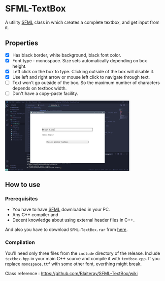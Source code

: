 # SFML-TextBox

A utility [SFML](https://www.sfml-dev.org/) class in which creates a complete textbox, and get input from it.

## Properties

- [x] Has black border, white background, black font color.
- [x] Font type - monospace. Size sets automatically depending on box height.
- [x] Left click on the box to type. Clicking outside of the box will disable it.
- [x] Use left and right arrow or mouse left click to navigate through text.
- [ ] Text won't go outside of the box. So the maximum number of characters depends on textbox width.
- [ ] Don't have a copy-paste facility.

<img src="https://github.com/Blaiteray/SFML-TextBox/blob/master/example.png" width="80%" height="80%"/>

## How to use

### Prerequisites

- You have to have [SFML](https://www.sfml-dev.org/download.php) downloaded in your PC.
- Any C++ compiler and
- Decent knowledge about using external header files in C++.

And also you have to download `SFML-TextBox.rar` from [here](https://github.com/Blaiteray/SFML-TextBox/releases).

### Compilation

You'll need only three files from the `include` directory of the release. Include `textbox.hpp` in your main C++ source and compile it with `textbox.cpp`. If you replace `monospace.ttf` with some other font, everthing might break.

Class reference : https://github.com/Blaiteray/SFML-TextBox/wiki
